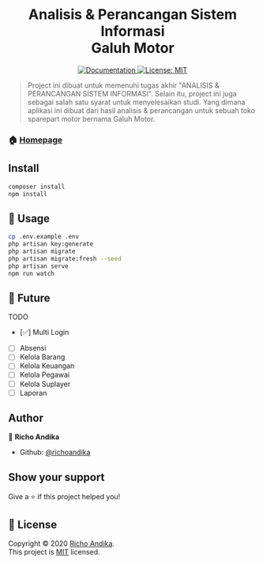 <h1 align="center">Analisis & Perancangan Sistem Informasi</br>Galuh Motor</h1>

<p align="center">
  <a href="https://github.com/richoandika/apsi_galuhmotor#readme" target="_blank">
    <img alt="Documentation" src="https://img.shields.io/badge/documentation-yes-brightgreen.svg" />
  </a>
  <a href="https://opensource.org/licenses/MIT" target="_blank">
    <img alt="License: MIT" src="https://img.shields.io/badge/License-MIT-yellow.svg" />
  </a>
</p>

> Project ini dibuat untuk memenuhi tugas akhir &#34;ANALISIS & PERANCANGAN SISTEM INFORMASI&#34;. Selain itu, project ini juga sebagai salah satu syarat untuk menyelesaikan studi. Yang dimana aplikasi ini dibuat dari hasil analisis & perancangan untuk sebuah toko sparepart motor bernama Galuh Motor.

### 🏠 [Homepage](https://github.com/richoandika/apsi_galuhmotor#readme)

## Install

```sh
composer install
npm install
```

## 🚀 Usage

```sh
cp .env.example .env
php artisan key:generate
php artisan migrate
php artisan migrate:fresh --seed
php artisan serve
npm run watch
```

## 🔮 Future

TODO

- [✅] Multi Login
- [ ] Absensi
- [ ] Kelola Barang
- [ ] Kelola Keuangan
- [ ] Kelola Pegawai
- [ ] Kelola Suplayer
- [ ] Laporan

## Author

👤 **Richo Andika**

* Github: [@richoandika](https://github.com/richoandika)

## Show your support

Give a ⭐️ if this project helped you!

## 📝 License

Copyright © 2020 [Richo Andika](https://github.com/richoandika).<br />
This project is [MIT](https://opensource.org/licenses/MIT) licensed.
